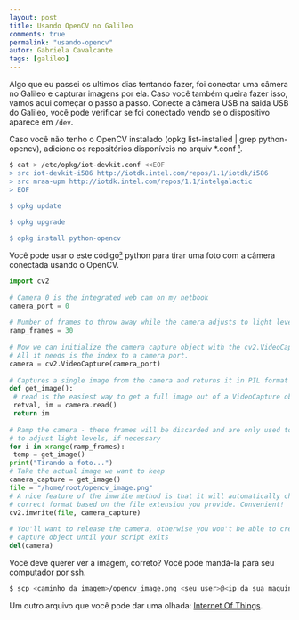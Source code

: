 ```yaml
---
layout: post
title: Usando OpenCV no Galileo
comments: true
permalink: "usando-opencv"
autor: Gabriela Cavalcante
tags: [galileo]
---
```


Algo que eu passei os ultimos dias tentando fazer, foi conectar uma câmera no Galileo e capturar imagens por ela. Caso você também queira fazer isso, vamos aqui começar o passo a passo. Conecte a câmera USB na saida USB do Galileo, você pode verificar se foi conectado vendo se o dispositivo aparece em ```/dev```. 

Caso você não tenho o OpenCV instalado (opkg list-installed | grep python-opencv), adicione os repositórios disponíveis no arquiv *.conf [¹](https://communities.intel.com/thread/56046).


```bash
$ cat > /etc/opkg/iot-devkit.conf <<EOF
> src iot-devkit-i586 http://iotdk.intel.com/repos/1.1/iotdk/i586
> src mraa-upm http://iotdk.intel.com/repos/1.1/intelgalactic
> EOF

$ opkg update
 
$ opkg upgrade

$ opkg install python-opencv
```

Você pode usar o este código[²](http://codeplasma.com/2012/12/03/getting-webcam-images-with-python-and-opencv-2-for-real-this-time/) python para tirar uma foto com a câmera conectada usando o OpenCV.

```python
import cv2
 
# Camera 0 is the integrated web cam on my netbook
camera_port = 0
 
# Number of frames to throw away while the camera adjusts to light levels
ramp_frames = 30
 
# Now we can initialize the camera capture object with the cv2.VideoCapture class.
# All it needs is the index to a camera port.
camera = cv2.VideoCapture(camera_port)
 
# Captures a single image from the camera and returns it in PIL format
def get_image():
 # read is the easiest way to get a full image out of a VideoCapture object.
 retval, im = camera.read()
 return im
 
# Ramp the camera - these frames will be discarded and are only used to allow v4l2
# to adjust light levels, if necessary
for i in xrange(ramp_frames):
 temp = get_image()
print("Tirando a foto...")
# Take the actual image we want to keep
camera_capture = get_image()
file = "/home/root/opencv_image.png"
# A nice feature of the imwrite method is that it will automatically choose the
# correct format based on the file extension you provide. Convenient!
cv2.imwrite(file, camera_capture)
 
# You'll want to release the camera, otherwise you won't be able to create a new
# capture object until your script exits
del(camera)
```
Você deve querer ver a imagem, correto? Você pode mandá-la para seu computador por ssh.

```bash
$ scp <caminho da imagem>/opencv_image.png <seu user>@<ip da sua maquina>:/<pasta de destino>/

```

Um outro arquivo que você pode dar uma olhada: [Internet Of Things](http://intel-software-academic-program.com/courses/diy/Intel_Academic_-_DIY_-_InternetOfThings/IntelAcademic_IoT_08_OpenCV.pdf).